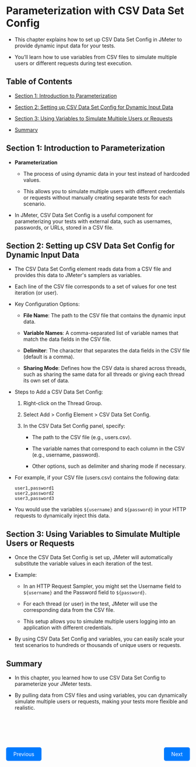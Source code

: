 # Parameterization with CSV Data Set Config

- This chapter explains how to set up CSV Data Set Config in JMeter to provide dynamic input data for your tests. 

- You’ll learn how to use variables from CSV files to simulate multiple users or different requests during test execution.

## Table of Contents

- [Section 1: Introduction to Parameterization](#section-1-introduction-to-parameterization)

- [Section 2: Setting up CSV Data Set Config for Dynamic Input Data](#section-2-setting-up-csv-data-set-config-for-dynamic-input-data)

- [Section 3: Using Variables to Simulate Multiple Users or Requests](#section-3-using-variables-to-simulate-multiple-users-or-requests)

- [Summary](#summary)

## Section 1: Introduction to Parameterization

- **Parameterization**

    - The process of using dynamic data in your test instead of hardcoded values.
    
    - This allows you to simulate multiple users with different credentials or requests without manually creating separate tests for each scenario.

- In JMeter, CSV Data Set Config is a useful component for parameterizing your tests with external data, such as usernames, passwords, or URLs, stored in a CSV file.

## Section 2: Setting up CSV Data Set Config for Dynamic Input Data

- The CSV Data Set Config element reads data from a CSV file and provides this data to JMeter's samplers as variables. 

- Each line of the CSV file corresponds to a set of values for one test iteration (or user).

- Key Configuration Options:

    - **File Name**: The path to the CSV file that contains the dynamic input data.
    
    - **Variable Names**: A comma-separated list of variable names that match the data fields in the CSV file.
    
    - **Delimiter**: The character that separates the data fields in the CSV file (default is a comma).
    
    - **Sharing Mode**: Defines how the CSV data is shared across threads, such as sharing the same data for all threads or giving each thread its own set of data.

- Steps to Add a CSV Data Set Config:
        
    1. Right-click on the Thread Group.

    2. Select Add > Config Element > CSV Data Set Config.

    3. In the CSV Data Set Config panel, specify:

        - The path to the CSV file (e.g., users.csv).
        
        - The variable names that correspond to each column in the CSV (e.g., username, password).
        
        - Other options, such as delimiter and sharing mode if necessary.

- For example, if your CSV file (users.csv) contains the following data:

    ```
    user1,password1
    user2,password2
    user3,password3
    ```

- You would use the variables ```${username}``` and ```${password}``` in your HTTP requests to dynamically inject this data.

## Section 3: Using Variables to Simulate Multiple Users or Requests

- Once the CSV Data Set Config is set up, JMeter will automatically substitute the variable values in each iteration of the test.

- Example:

    - In an HTTP Request Sampler, you might set the Username field to ```${username}``` and the Password field to ```${password}```. 
    
    - For each thread (or user) in the test, JMeter will use the corresponding data from the CSV file.
    
    - This setup allows you to simulate multiple users logging into an application with different credentials.
    
- By using CSV Data Set Config and variables, you can easily scale your test scenarios to hundreds or thousands of unique users or requests.

## Summary

- In this chapter, you learned how to use CSV Data Set Config to parameterize your JMeter tests. 

- By pulling data from CSV files and using variables, you can dynamically simulate multiple users or requests, making your tests more flexible and realistic.

<div style="display: flex; justify-content: space-between; width: 100%; margin-top: 100px;">
    <a href="../Chapter-7/README.md" style="padding: 10px 20px; background-color: #007bff; color: white; text-decoration: none; border-radius: 5px;">Previous</a>
    <a href="../Chapter-9/README.md" style="padding: 10px 20px; background-color: #007bff; color: white; text-decoration: none; border-radius: 5px;">Next</a>
</div>